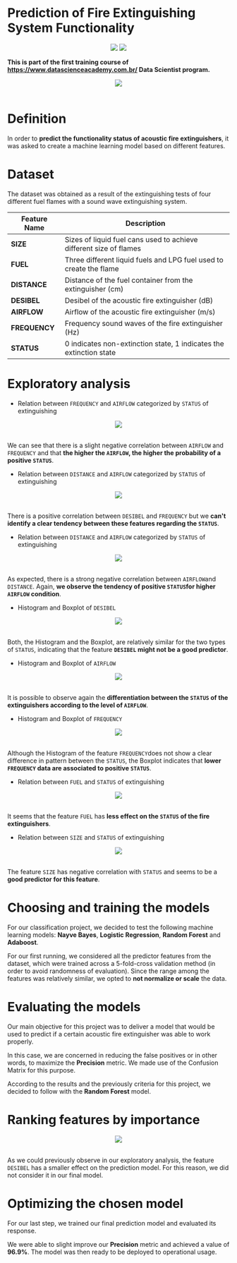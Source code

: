 # Prediction of Fire Extinguishing System Functionality

<div align="center">
<img src="https://img.shields.io/badge/R-276DC3?style=for-the-badge&logo=r&logoColor=white"><img>
<img src="https://img.shields.io/badge/RStudio-75AADB?style=for-the-badge&logo=RStudio&logoColor=white"><img>
</div>


**This is part of the first training course of https://www.datascienceacademy.com.br/ Data Scientist program.**


<center><img src="fire_extinguisher.jpeg"></center><br>


# Definition

In order to **predict the functionality status of acoustic fire extinguishers**, it was asked to create a machine learning model based on different features.

# Dataset

The dataset was obtained as a result of the extinguishing tests of four different fuel flames with a sound wave extinguishing system.

| **Feature Name** | **Description**                                                    |
|------------------|--------------------------------------------------------------------|
| **SIZE**         | Sizes of liquid fuel cans used to achieve different size of flames |
| **FUEL**         | Three different liquid fuels and LPG fuel used to create the flame |
| **DISTANCE**     | Distance of the fuel container from the extinguisher (cm)          |
| **DESIBEL**      | Desibel of the acoustic fire extinguisher (dB)                     |
| **AIRFLOW**      | Airflow of the acoustic fire extinguisher (m/s)                    |
| **FREQUENCY**    | Frequency sound waves of the fire extinguisher (Hz)                |
| **STATUS**       | 0 indicates non-extinction state, 1 indicates the extinction state |

# Exploratory analysis

* Relation between `FREQUENCY` and `AIRFLOW` categorized by `STATUS` of extinguishing

<center><img src="fire_extinguishing_project_files/figure-gfm/unnamed-chunk-19-1.png"></center><br>

We can see that there is a slight negative correlation between `AIRFLOW` and `FREQUENCY` and that **the higher the `AIRFLOW`, the higher the probability of a positive `STATUS`**.

* Relation between `DISTANCE` and `AIRFLOW` categorized by `STATUS` of extinguishing

<center><img src="fire_extinguishing_project_files/figure-gfm/unnamed-chunk-20-1.png"></center><br>

There is a positive correlation between `DESIBEL` and `FREQUENCY` but we **can't identify a clear tendency between these features regarding the `STATUS`**.

* Relation between `DISTANCE` and `AIRFLOW` categorized by `STATUS` of extinguishing

<center><img src="fire_extinguishing_project_files/figure-gfm/unnamed-chunk-21-1.png"></center><br>

As expected, there is a strong negative correlation between `AIRFLOW`and `DISTANCE`. Again, **we observe the tendency of positive `STATUS`for higher `AIRFLOW` condition**.

* Histogram and Boxplot of `DESIBEL`

<center><img src="fire_extinguishing_project_files/figure-gfm/unnamed-chunk-22-1.png"></center><br>

Both, the Histogram and the Boxplot, are relatively similar for the two types of `STATUS`, indicating that the feature **`DESIBEL` might not be a good predictor**.

* Histogram and Boxplot of `AIRFLOW`

<center><img src="fire_extinguishing_project_files/figure-gfm/unnamed-chunk-23-1.png"></center><br>

It is possible to observe again the **differentiation between the `STATUS` of the extinguishers according to the level of `AIRFLOW`**.

* Histogram and Boxplot of `FREQUENCY`

<center><img src="fire_extinguishing_project_files/figure-gfm/unnamed-chunk-24-1.png"></center><br>

Although the Histogram of the feature `FREQUENCY`does not show a clear difference in pattern between the `STATUS`, the Boxplot indicates that **lower `FREQUENCY` data are associated to positive `STATUS`**.

*  Relation between `FUEL` and `STATUS` of extinguishing

<center><img src="fire_extinguishing_project_files/figure-gfm/unnamed-chunk-25-1.png"></center><br>

It seems that the feature `FUEL` has **less effect on the `STATUS` of the fire extinguishers**.

* Relation between `SIZE` and `STATUS` of extinguishing

<center><img src="fire_extinguishing_project_files/figure-gfm/unnamed-chunk-26-1.png"></center><br>

The feature `SIZE` has negative correlation with `STATUS` and seems to be a **good predictor for this feature**.

# Choosing and training the models

For our classification project, we decided to test the following machine learning models: **Nayve Bayes**, **Logistic Regression**, **Random Forest** and **Adaboost**.

For our first running, we considered all the predictor features from the dataset, which were trained across a 5-fold-cross validation method (in order to avoid randomness of evaluation). Since the range among the features was relatively similar, we opted to **not normalize or scale** the data.

# Evaluating the models

Our main objective for this project was to deliver a model that would be used to predict if a certain acoustic fire extinguisher was able to work properly.

In this case, we are concerned in reducing the false positives or in other words, to maximize the **Precision** metric. We made use of the Confusion Matrix for this purpose.

According to the results and the previously criteria for this project, we decided to follow with the **Random Forest** model.

# Ranking features by importance

<center><img src="fire_extinguishing_project_files/figure-gfm/unnamed-chunk-34-1.png"></center><br>

As we could previously observe in our exploratory analysis, the feature `DESIBEL` has a smaller effect on the prediction model. For this reason, we did not consider it in our final model.

# Optimizing the chosen model

For our last step, we trained our final prediction model and evaluated its response.

We were able to slight improve our **Precision** metric and achieved a value of **96.9%**. The model was then ready to be deployed to operational usage.
